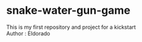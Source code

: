 # snake-water-gun-game
This is my first repository and project for a kickstart
<br>
Author : Eldorado
